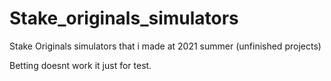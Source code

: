 # Stake_originals_simulators
Stake Originals simulators that i made at 2021 summer (unfinished projects)

Betting doesnt work it just for test.
